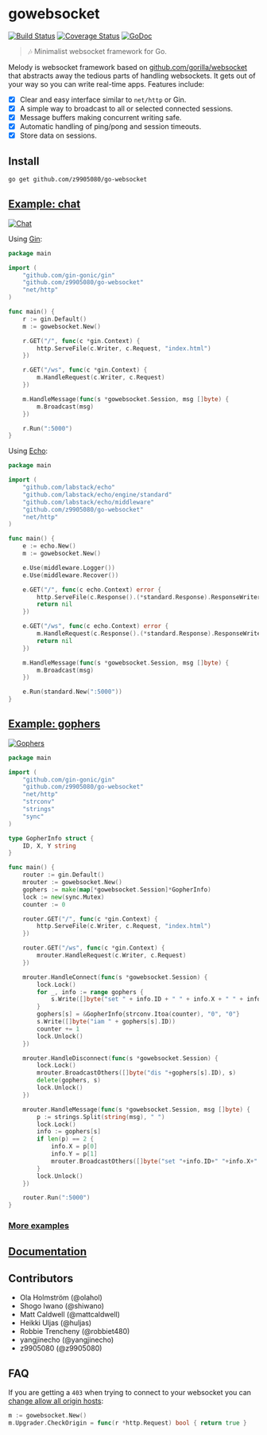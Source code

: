 # gowebsocket

[![Build Status](https://travis-ci.org/olahol/gowebsocket.svg)](https://travis-ci.org/olahol/gowebsocket)
[![Coverage Status](https://img.shields.io/coveralls/olahol/gowebsocket.svg?style=flat)](https://coveralls.io/r/olahol/gowebsocket)
[![GoDoc](https://godoc.org/github.com/olahol/gowebsocket?status.svg)](https://godoc.org/github.com/olahol/gowebsocket)

> :notes: Minimalist websocket framework for Go.

Melody is websocket framework based on [github.com/gorilla/websocket](https://github.com/gorilla/websocket)
that abstracts away the tedious parts of handling websockets. It gets out of
your way so you can write real-time apps. Features include:

* [x] Clear and easy interface similar to `net/http` or Gin.
* [x] A simple way to broadcast to all or selected connected sessions.
* [x] Message buffers making concurrent writing safe.
* [x] Automatic handling of ping/pong and session timeouts.
* [x] Store data on sessions.

## Install

```bash
go get github.com/z9905080/go-websocket
```

## [Example: chat](https://github.com/olahol/gowebsocket/tree/master/examples/chat)

[![Chat](https://cdn.rawgit.com/olahol/gowebsocket/master/examples/chat/demo.gif "Demo")](https://github.com/z9905080/go-websocket/tree/master/examples/chat)

Using [Gin](https://github.com/gin-gonic/gin):
```go
package main

import (
	"github.com/gin-gonic/gin"
	"github.com/z9905080/go-websocket"
	"net/http"
)

func main() {
	r := gin.Default()
	m := gowebsocket.New()

	r.GET("/", func(c *gin.Context) {
		http.ServeFile(c.Writer, c.Request, "index.html")
	})

	r.GET("/ws", func(c *gin.Context) {
		m.HandleRequest(c.Writer, c.Request)
	})

	m.HandleMessage(func(s *gowebsocket.Session, msg []byte) {
		m.Broadcast(msg)
	})

	r.Run(":5000")
}
```

Using [Echo](https://github.com/labstack/echo):
```go
package main

import (
	"github.com/labstack/echo"
	"github.com/labstack/echo/engine/standard"
	"github.com/labstack/echo/middleware"
	"github.com/z9905080/go-websocket"
	"net/http"
)

func main() {
	e := echo.New()
	m := gowebsocket.New()

	e.Use(middleware.Logger())
	e.Use(middleware.Recover())

	e.GET("/", func(c echo.Context) error {
		http.ServeFile(c.Response().(*standard.Response).ResponseWriter, c.Request().(*standard.Request).Request, "index.html")
		return nil
	})

	e.GET("/ws", func(c echo.Context) error {
		m.HandleRequest(c.Response().(*standard.Response).ResponseWriter, c.Request().(*standard.Request).Request)
		return nil
	})

	m.HandleMessage(func(s *gowebsocket.Session, msg []byte) {
		m.Broadcast(msg)
	})

	e.Run(standard.New(":5000"))
}
```

## [Example: gophers](https://github.com/z9905080/go-websocket/tree/master/examples/gophers)

[![Gophers](https://cdn.rawgit.com/github.com/z9905080/go-websocket/master/examples/gophers/demo.gif "Demo")](https://github.com/z9905080/go-websocket/tree/master/examples/gophers)

```go
package main

import (
	"github.com/gin-gonic/gin"
	"github.com/z9905080/go-websocket"
	"net/http"
	"strconv"
	"strings"
	"sync"
)

type GopherInfo struct {
	ID, X, Y string
}

func main() {
	router := gin.Default()
	mrouter := gowebsocket.New()
	gophers := make(map[*gowebsocket.Session]*GopherInfo)
	lock := new(sync.Mutex)
	counter := 0

	router.GET("/", func(c *gin.Context) {
		http.ServeFile(c.Writer, c.Request, "index.html")
	})

	router.GET("/ws", func(c *gin.Context) {
		mrouter.HandleRequest(c.Writer, c.Request)
	})

	mrouter.HandleConnect(func(s *gowebsocket.Session) {
		lock.Lock()
		for _, info := range gophers {
			s.Write([]byte("set " + info.ID + " " + info.X + " " + info.Y))
		}
		gophers[s] = &GopherInfo{strconv.Itoa(counter), "0", "0"}
		s.Write([]byte("iam " + gophers[s].ID))
		counter += 1
		lock.Unlock()
	})

	mrouter.HandleDisconnect(func(s *gowebsocket.Session) {
		lock.Lock()
		mrouter.BroadcastOthers([]byte("dis "+gophers[s].ID), s)
		delete(gophers, s)
		lock.Unlock()
	})

	mrouter.HandleMessage(func(s *gowebsocket.Session, msg []byte) {
		p := strings.Split(string(msg), " ")
		lock.Lock()
		info := gophers[s]
		if len(p) == 2 {
			info.X = p[0]
			info.Y = p[1]
			mrouter.BroadcastOthers([]byte("set "+info.ID+" "+info.X+" "+info.Y), s)
		}
		lock.Unlock()
	})

	router.Run(":5000")
}
```

### [More examples](https://github.com/olahol/gowebsocket/tree/master/examples)

## [Documentation](https://godoc.org/github.com/z9905080/go-websocket)

## Contributors

* Ola Holmström (@olahol)
* Shogo Iwano (@shiwano)
* Matt Caldwell (@mattcaldwell)
* Heikki Uljas (@huljas)
* Robbie Trencheny (@robbiet480)
* yangjinecho (@yangjinecho)
* z9905080 (@z9905080)

## FAQ

If you are getting a `403` when trying  to connect to your websocket you can [change allow all origin hosts](http://godoc.org/github.com/gorilla/websocket#hdr-Origin_Considerations):

```go
m := gowebsocket.New()
m.Upgrader.CheckOrigin = func(r *http.Request) bool { return true }
```
